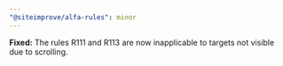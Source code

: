 ```yaml
---
"@siteimprove/alfa-rules": minor
---
```


**Fixed:** The rules R111 and R113 are now inapplicable to targets not visible due to scrolling.
